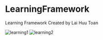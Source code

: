 # LearningFramework
Learning Framework
Created by Lai Huu Toan

![learning1](https://cloud.githubusercontent.com/assets/13250107/12553147/44753b4e-c3a8-11e5-8fc8-0a1248d0ce39.gif)
![learning2](https://cloud.githubusercontent.com/assets/13250107/12553151/4c695ec0-c3a8-11e5-9632-54aad952d7dd.gif)
